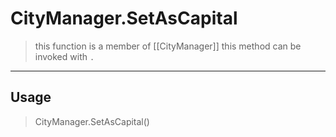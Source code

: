 # CityManager.SetAsCapital
> this function is a member of [[CityManager]]
> this method can be invoked with `.`
-----
## Usage
> CityManager.SetAsCapital()
